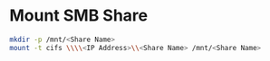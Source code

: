 # Mount SMB Share
```bash
mkdir -p /mnt/<Share Name>
mount -t cifs \\\\<IP Address>\\<Share Name> /mnt/<Share Name>
```